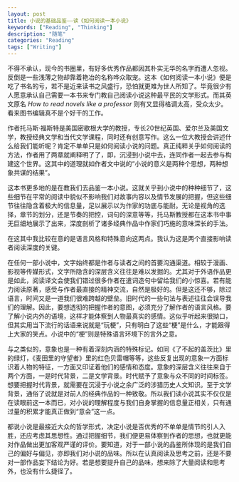 ```yaml
---
layout: post
title: 小说的基础品鉴——读《如何阅读一本小说》
keywords: ["Reading", "Thinking"]
description: "随笔"
categories: "Reading"
tags: ["Writing"]
---
```


不得不承认，现今的书圈里，有好多优秀作品都因其朴实无华的名字而遭人忽视。反倒是一些浅薄之物却靠着艳冶的名称哗众取宠。这本《如何阅读一本小说》便是吃了书名的亏，若不是近来读书之风盛行，恐怕就更难为世人所知了。毕竟很少有人愿意承认自己需要一本书来专门教自己阅读小说这种最平民的文学形式。而其英文原名 _How to read novels like a professor_ 则有又显得格调太高，受众太少。看来图书编辑真不是个好干的工作。

作者托马斯·福斯特是美国密歇根大学的教授，专长20世纪英国、爱尔兰及美国文学，教授经典文学和当代文学课程，同时还有创意写作。这么一位大教授会讲述什么给我们能听呢？肯定不单单只是如何阅读小说的问题。真正纯粹关乎如何阅读的方法，作者用了两章就阐释明了了，即，沉浸到小说中去，连同作者一起去参与构建这个世界。这其中的道理就如作者文中说的“小说的意义是两种个思想，两种想象共谋的结果”。

这本书更多地的是在教我们去品鉴一本小说。这就关乎到小说中的种种细节了，这些细节在平常的阅读中貌似不影响我们对故事内容以及情节发展的把握，但这些细节往往隐含着极大的信息量，足以展示以为作家的功底与能耐。无论是视角的选择，章节的划分，还是节奏的把控，词句的深意等等，托马斯教授都在这本书中事无巨细地展示了出来，深度剖析了诸多经典作品中作家们巧施的意味深长的手法。

在这其中我比较在意的是语言风格和特殊意向这两点。我认为这是两个直接影响读者阅读深度的关键。

在任何一部小说中，文字始终都是作者与读者之间的首要沟通渠道。相较于漫画、影视等传媒形式，文字所隐含的深层含义往往是难以发掘的。尤其对于外语作品更是如此，阅读译文会使我们错过很多作者在遣词造句中留给我们的小惊喜。若有能力阅读原著，感受与作者最直接的精神交流，自然是极好的。但是这还不够，除过语言，时间又是一道我们很难跨越的壁垒。旧时代的一些句法与表述往往会误导我们的理解。因此，要想透彻的把握作者的意图，必须充分了解作者的语言风格。要了解小说内外的语境，这样才能体察到人物最真实的感情。这似乎听起来很拗口，但其实用当下流行的话语来说就是“玩梗”，只有明白了这些“梗”是什么，才能跟得上大家的笑点。小说中的“梗”则是特殊语言环境下的言外之意。

与之类似的，意象也是一种有着深刻内涵的特殊标记。如同《了不起的盖茨比》里的绿灯，《麦田里的守望者》里的红色贝雷帽等等，这些反复出现的意象一方面标识着人物的特征，一方面又印证着他们的感情和态度。意象的深层含义往往来自于两个方面，一是时代背景，二是文学背景。时代赋予了意象与众不同的时间标签。想要把握时代背景，就需要在沉浸于小说之余广泛的涉猎历史人文知识。至于文学背景，通俗了说就是对前人的经典作品的一种致敬。所以我们读小说其实不仅仅是在读眼前这一本而已，对小说的理解程度与我们自身掌握的信息量正相关，只有通过量的积累才能真正做到“意会”这一点。

都说小说是最接近大众的哲学形式，决定小说是否优秀的不单单是情节的引人入胜，还应考虑其思想性。通过把握细节，我们便更易体察到作者的思想，也就更能对作品做出更加客观严谨的评价。要知道，对于一部小说的品鉴所体现的是我们自己的偏好与偏见，亦即我们对小说的品味。所以在认真阅读及思考之前，还是不要对一部作品妄下结论为好。若是想要提升自己的品味，想来除了大量阅读和思考外，也没有什么捷径了。